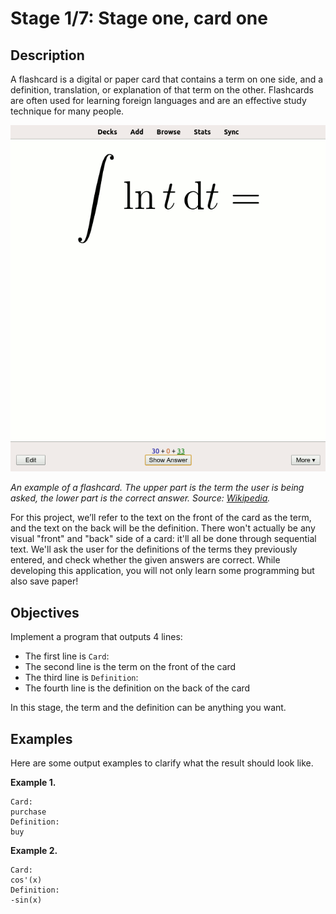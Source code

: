 # Stage 1/7: Stage one, card one
## Description
A flashcard is a digital or paper card that contains a term on one side, and a definition, translation, or explanation of that term on the other. Flashcards are often used for learning foreign languages and are an effective study technique for many people.

![Flashcard: the upper part is the term the user is being asked, the lower part is the correct answer](Anki_flashcard_question_and_answer_math.gif)

<i>An example of a flashcard. The upper part is the term the user is being asked, the lower part is the correct answer. Source: <a href="https://en.wikipedia.org/wiki/Flashcard">Wikipedia</a>.</i>

For this project, we’ll refer to the text on the front of the card as the term, and the text on the back will be the definition. There won't actually be any visual "front" and "back" side of a card: it'll all be done through sequential text. We'll ask the user for the definitions of the terms they previously entered, and check whether the given answers are correct. While developing this application, you will not only learn some programming but also save paper!

## Objectives
Implement a program that outputs 4 lines:

- The first line is `Card`:
- The second line is the term on the front of the card
- The third line is `Definition`:
- The fourth line is the definition on the back of the card

In this stage, the term and the definition can be anything you want.

## Examples
Here are some output examples to clarify what the result should look like.

<b>Example 1.</b>
```
Card:
purchase
Definition:
buy
```

<b>Example 2.</b>
```
Card:
cos'(x)
Definition:
-sin(x)
```
